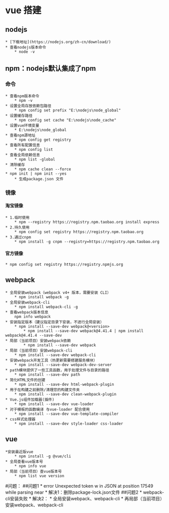 # vue 搭建
## nodejs
    * [下载地址](https://nodejs.org/zh-cn/download/)
    * 查看nodejs版本命令
        * node -v
## npm：nodejs默认集成了npm
### 命令
    * 查看npm版本命令
        * npm -v
    * 设置全局存放依赖包路径
        * npm config set prefix "E:\nodejs\node_global"
    * 设置缓存路径
        * npm config set cache "E:\nodejs\node_cache"
    * 设置vue环境变量
        * E:\nodejs\node_global
    * 查看npm源地址
        * npm config get registry
    * 查看所有配置信息
        * npm config list
    * 查看全局依赖信息
        * npm list -global
    * 清除缓存
        * npm cache clean --force
    * npm init | npm init --yes
        * 生成package.json 文件
### 镜像
#### 淘宝镜像
    * 1.临时使用
        * npm --registry https://registry.npm.taobao.org install express
    * 2.持久使用
        * npm config set registry https://registry.npm.taobao.org
    * 3.通过cnpm
        * npm install -g cnpm --registry=https://registry.npm.taobao.org
#### 官方镜像
    * npm config set registry https://registry.npmjs.org      
## webpack
    * 全局安装webpack（webpack v4+ 版本，需要安装 CLI）
        * npm install webpack -g
    * 全局安装webpack-cli
        * npm install webpack-cli -g
    * 查看webpack版本信息
        npm info webpack
    * 安装指定版本（建议指定目录下安装，不进行全局安装）
        * npm install --save-dev webpack@<version>
            * npm install --save-dev webpack@4.41.4 | npm install webpack@4.41.4 --save-dev
    * 局部（当前项目）安装webpack依赖
            * npm install --save-dev webpack
    * 局部（当前项目）安装webpack-cli
        * npm install --save-dev webpack-cli
    * 安装webpack开发工具（热更新需要搭建服务模块）
        * npm install --save-dev webpack-dev-server
    * path模块提供了一些工具函数，用于处理文件与目录的路径
        * npm install --save-dev path
    * 简化HTML文件的创建
        * npm install --save-dev html-webpack-plugin
    * 用于在构建之前删除/清理您的构建文件夹
        * npm install --save-dev clean-webpack-plugin
    * Vue.js组件加载器(插件)
        * npm install --save-dev vue-loader
    * 对于模板的函数编译 与vue-loader 配合使用
        * npm install --save-dev vue-template-compiler
    * css样式处理器
        * npm install --save-dev style-loader css-loader
## vue
    *安装最近版vue
        * npm install -g @vue/cli
    * 全局查看vue版本号
        * npm info vue
    * 局部（当前项目）查vue版本号
        * npm list vue version

#问题：
##问题1
    * error Unexpected token w in JSON at position 17549 while parsing near
        * 解决1：删除package-lock.json文件
##问题2
    * webpack-cli安装失败
        * 解决2：
            * 全局安装webpack、webpack-cli
            * 再局部（当前项目）安装webpack、webpack-cli

